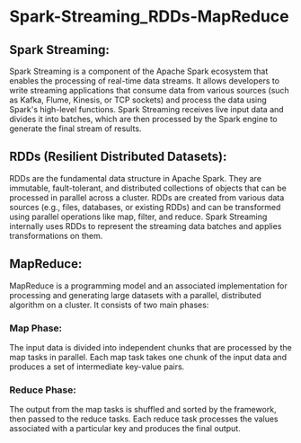 # Spark-Streaming_RDDs-MapReduce
## Spark Streaming:
Spark Streaming is a component of the Apache Spark ecosystem that enables the processing of real-time data streams. It allows developers to write streaming applications that consume data from various sources (such as Kafka, Flume, Kinesis, or TCP sockets) and process the data using Spark's high-level functions. Spark Streaming receives live input data and divides it into batches, which are then processed by the Spark engine to generate the final stream of results.
## RDDs (Resilient Distributed Datasets):
RDDs are the fundamental data structure in Apache Spark. They are immutable, fault-tolerant, and distributed collections of objects that can be processed in parallel across a cluster. RDDs are created from various data sources (e.g., files, databases, or existing RDDs) and can be transformed using parallel operations like map, filter, and reduce. Spark Streaming internally uses RDDs to represent the streaming data batches and applies transformations on them.
## MapReduce:
MapReduce is a programming model and an associated implementation for processing and generating large datasets with a parallel, distributed algorithm on a cluster. It consists of two main phases:

### Map Phase: 
The input data is divided into independent chunks that are processed by the map tasks in parallel. Each map task takes one chunk of the input data and produces a set of intermediate key-value pairs.
### Reduce Phase: 
The output from the map tasks is shuffled and sorted by the framework, then passed to the reduce tasks. Each reduce task processes the values associated with a particular key and produces the final output.
